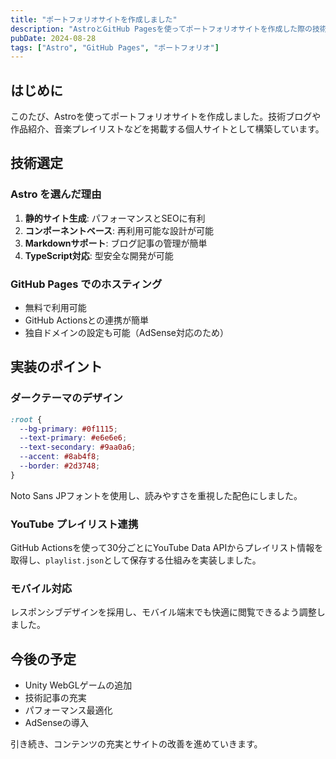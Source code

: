 ```yaml
---
title: "ポートフォリオサイトを作成しました"
description: "AstroとGitHub Pagesを使ってポートフォリオサイトを作成した際の技術選定や実装のポイントについて紹介します。"
pubDate: 2024-08-28
tags: ["Astro", "GitHub Pages", "ポートフォリオ"]
---
```


## はじめに

このたび、Astroを使ってポートフォリオサイトを作成しました。技術ブログや作品紹介、音楽プレイリストなどを掲載する個人サイトとして構築しています。

## 技術選定

### Astro を選んだ理由

1. **静的サイト生成**: パフォーマンスとSEOに有利
2. **コンポーネントベース**: 再利用可能な設計が可能
3. **Markdownサポート**: ブログ記事の管理が簡単
4. **TypeScript対応**: 型安全な開発が可能

### GitHub Pages でのホスティング

- 無料で利用可能
- GitHub Actionsとの連携が簡単
- 独自ドメインの設定も可能（AdSense対応のため）

## 実装のポイント

### ダークテーマのデザイン

```css
:root {
  --bg-primary: #0f1115;
  --text-primary: #e6e6e6;
  --text-secondary: #9aa0a6;
  --accent: #8ab4f8;
  --border: #2d3748;
}
```

Noto Sans JPフォントを使用し、読みやすさを重視した配色にしました。

### YouTube プレイリスト連携

GitHub Actionsを使って30分ごとにYouTube Data APIからプレイリスト情報を取得し、`playlist.json`として保存する仕組みを実装しました。

### モバイル対応

レスポンシブデザインを採用し、モバイル端末でも快適に閲覧できるよう調整しました。

## 今後の予定

- Unity WebGLゲームの追加
- 技術記事の充実
- パフォーマンス最適化
- AdSenseの導入

引き続き、コンテンツの充実とサイトの改善を進めていきます。